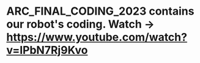 # ARC_FINAL_CODING_2023 contains our robot's coding. Watch -> https://www.youtube.com/watch?v=IPbN7Rj9Kvo
